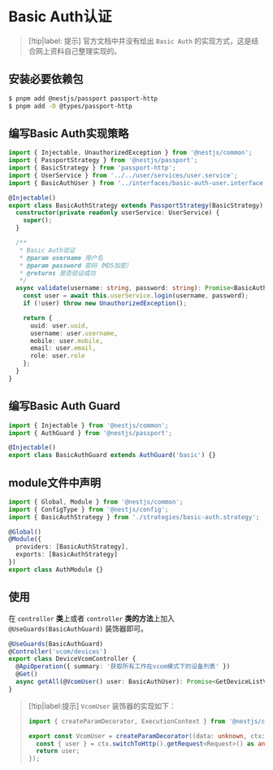 # Basic Auth认证

> [!tip|label: 提示]
> 官方文档中并没有给出 `Basic Auth` 的实现方式，这是结合网上资料自己整理实现的。

## 安装必要依赖包

```bash
$ pnpm add @nestjs/passport passport-http
$ pnpm add -D @types/passport-http
```

## 编写Basic Auth实现策略

```ts
import { Injectable, UnauthorizedException } from '@nestjs/common';
import { PassportStrategy } from '@nestjs/passport';
import { BasicStrategy } from 'passport-http';
import { UserService } from '../../user/services/user.service';
import { BasicAuthUser } from '../interfaces/basic-auth-user.interface';

@Injectable()
export class BasicAuthStrategy extends PassportStrategy(BasicStrategy) {
  constructor(private readonly userService: UserService) {
    super();
  }

  /**
   * Basic Auth验证
   * @param username 用户名
   * @param password 密码（MD5加密）
   * @returns 是否验证成功
   */
  async validate(username: string, password: string): Promise<BasicAuthUser> {
    const user = await this.userService.login(username, password);
    if (!user) throw new UnauthorizedException();

    return {
      uuid: user.uuid,
      username: user.username,
      mobile: user.mobile,
      email: user.email,
      role: user.role
    };
  }
}
```

## 编写Basic Auth Guard

```ts
import { Injectable } from '@nestjs/common';
import { AuthGuard } from '@nestjs/passport';

@Injectable()
export class BasicAuthGuard extends AuthGuard('basic') {}
```

## module文件中声明

```ts
import { Global, Module } from '@nestjs/common';
import { ConfigType } from '@nestjs/config';
import { BasicAuthStrategy } from './strategies/basic-auth.strategy';

@Global()
@Module({
  providers: [BasicAuthStrategy],
  exports: [BasicAuthStrategy]
})
export class AuthModule {}
```

## 使用

在 `controller` **类**上或者 `controller` **类的方法**上加入 `@UseGuards(BasicAuthGuard)` 装饰器即可。

```ts
@UseGuards(BasicAuthGuard)
@Controller('vcom/devices')
export class DeviceVcomController {
  @ApiOperation({ summary: '获取所有工作在vcom模式下的设备列表' })
  @Get()
  async getAll(@VcomUser() user: BasicAuthUser): Promise<GetDeviceListVcomResDto[]> {}
}
```

> [!tip|label:提示]
> `VcomUser` 装饰器的实现如下：
>
> ```ts
> import { createParamDecorator, ExecutionContext } from '@nestjs/common';
>
> export const VcomUser = createParamDecorator((data: unknown, ctx: ExecutionContext) => {
>   const { user } = ctx.switchToHttp().getRequest<Request>() as any;
>   return user;
> });
> ```

